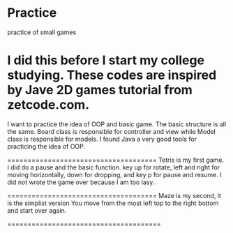 Practice
========

practice of small games

I did this before I start my college studying.
These codes are inspired by Jave 2D games tutorial from zetcode.com.
=====================================

I want to practice the idea of OOP and basic game.
The basic structure is all the same.
Board class is responsible for controller and view while Model class is responsible for models.
I found Java a very good tools for practicing the idea of OOP.

=====================================
Tetris is my first game. I did do a pause and the basic function.
key up for rotate, left and right for moving horizontally, down for dropping, and key p for pause and resume.
I did not wrote the game over because I am too lasy.

=====================================
Maze is my second, it is the simplist version
You move from the most left top to the right bottom and start over again.

======================================
